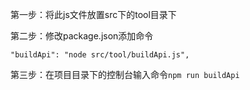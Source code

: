 第一步：将此js文件放置src下的tool目录下

第二步：修改package.json添加命令

`"buildApi": "node src/tool/buildApi.js",`

第三步：在项目目录下的控制台输入命令`npm run buildApi`